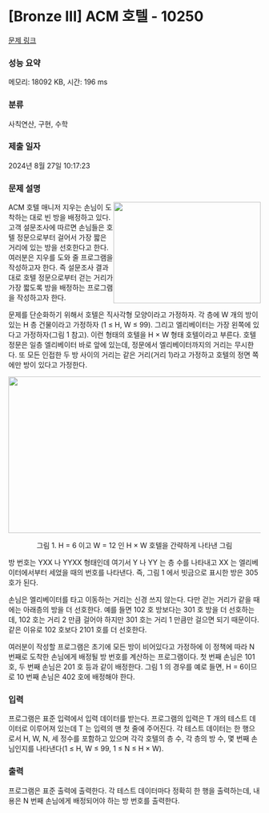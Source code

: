 # [Bronze III] ACM 호텔 - 10250 

[문제 링크](https://www.acmicpc.net/problem/10250) 

### 성능 요약

메모리: 18092 KB, 시간: 196 ms

### 분류

사칙연산, 구현, 수학

### 제출 일자

2024년 8월 27일 10:17:23

### 문제 설명

<p><img alt="" src="https://www.acmicpc.net/upload/images2/acmhotel.png" style="float:right; height:202px; width:294px">ACM 호텔 매니저 지우는 손님이 도착하는 대로 빈 방을 배정하고 있다. 고객 설문조사에 따르면 손님들은 호텔 정문으로부터 걸어서 가장 짧은 거리에 있는 방을 선호한다고 한다. 여러분은 지우를 도와 줄 프로그램을 작성하고자 한다. 즉 설문조사 결과 대로 호텔 정문으로부터 걷는 거리가 가장 짧도록 방을 배정하는 프로그램을 작성하고자 한다.</p>

<p>문제를 단순화하기 위해서 호텔은 직사각형 모양이라고 가정하자. 각 층에 W 개의 방이 있는 H 층 건물이라고 가정하자 (1 ≤ H, W ≤ 99). 그리고 엘리베이터는 가장 왼쪽에 있다고 가정하자(그림 1 참고). 이런 형태의 호텔을 H × W 형태 호텔이라고 부른다. 호텔 정문은 일층 엘리베이터 바로 앞에 있는데, 정문에서 엘리베이터까지의 거리는 무시한다. 또 모든 인접한 두 방 사이의 거리는 같은 거리(거리 1)라고 가정하고 호텔의 정면 쪽에만 방이 있다고 가정한다.</p>

<p style="text-align:center"><img alt="" src="https://www.acmicpc.net/upload/images2/elevator.png" style="height:312px; width:521px"></p>

<p style="text-align:center">그림 1. H = 6 이고 W = 12 인 H × W 호텔을 간략하게 나타낸 그림</p>

<p>방 번호는 YXX 나 YYXX 형태인데 여기서 Y 나 YY 는 층 수를 나타내고 XX 는 엘리베이터에서부터 세었을 때의 번호를 나타낸다. 즉, 그림 1 에서 빗금으로 표시한 방은 305 호가 된다.</p>

<p>손님은 엘리베이터를 타고 이동하는 거리는 신경 쓰지 않는다. 다만 걷는 거리가 같을 때에는 아래층의 방을 더 선호한다. 예를 들면 102 호 방보다는 301 호 방을 더 선호하는데, 102 호는 거리 2 만큼 걸어야 하지만 301 호는 거리 1 만큼만 걸으면 되기 때문이다. 같은 이유로 102 호보다 2101 호를 더 선호한다.</p>

<p>여러분이 작성할 프로그램은 초기에 모든 방이 비어있다고 가정하에 이 정책에 따라 N 번째로 도착한 손님에게 배정될 방 번호를 계산하는 프로그램이다. 첫 번째 손님은 101 호, 두 번째 손님은 201 호 등과 같이 배정한다. 그림 1 의 경우를 예로 들면, H = 6이므로 10 번째 손님은 402 호에 배정해야 한다.</p>

### 입력 

 <p>프로그램은 표준 입력에서 입력 데이터를 받는다. 프로그램의 입력은 T 개의 테스트 데이터로 이루어져 있는데 T 는 입력의 맨 첫 줄에 주어진다. 각 테스트 데이터는 한 행으로서 H, W, N, 세 정수를 포함하고 있으며 각각 호텔의 층 수, 각 층의 방 수, 몇 번째 손님인지를 나타낸다(1 ≤ H, W ≤ 99, 1 ≤ N ≤ H × W). </p>

### 출력 

 <p>프로그램은 표준 출력에 출력한다. 각 테스트 데이터마다 정확히 한 행을 출력하는데, 내용은 N 번째 손님에게 배정되어야 하는 방 번호를 출력한다.</p>

